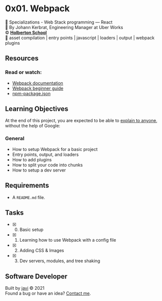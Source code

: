 # 0x01. Webpack
:open_file_folder: Specializations - Web Stack programming ― React  
:bust_in_silhouette: By Johann Kerbrat, Engineering Manager at Uber Works  
:copyright: **[Holberton School](https://www.holbertonschool.com/)**  
:bookmark: asset compilation | entry points | javascript | loaders | output | webpack plugins

## Resources
### Read or watch:
* [Webpack documentation](https://webpack.js.org/concepts/)
* [Webpack beginner guide](https://www.sitepoint.com/webpack-beginner-guide/)
* [npm-package.json](https://docs.npmjs.com/cli/v6/configuring-npm/package-json)

## Learning Objectives
At the end of this project, you are expected to be able to [explain to anyone](https://fs.blog/2012/04/feynman-technique/), without the help of Google:
### General
* How to setup Webpack for a basic project
* Entry points, output, and loaders
* How to add plugins
* How to split your code into chunks
* How to setup a dev server

## Requirements
* A ```README.md``` file.

## Tasks
* [x] 0. Basic setup
* [x] 1. Learning how to use Webpack with a config file
* [x] 2. Adding CSS & Images
* [x] 3. Dev servers, modules, and tree shaking

## Software Developer
Built by [javi](https://github.com/javi0x00) :copyright: 2021  
Found a bug or have an idea? [Contact me](https://www.linkedin.com/in/javi0x00/).
